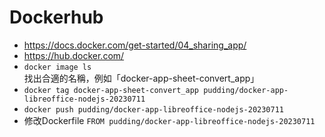 # Dockerhub

- https://docs.docker.com/get-started/04_sharing_app/
- https://hub.docker.com/
- `docker image ls` 找出合適的名稱，例如「docker-app-sheet-convert_app」
- `docker tag docker-app-sheet-convert_app pudding/docker-app-libreoffice-nodejs-20230711`
- `docker push pudding/docker-app-libreoffice-nodejs-20230711`
- 修改Dockerfile `FROM pudding/docker-app-libreoffice-nodejs-20230711`